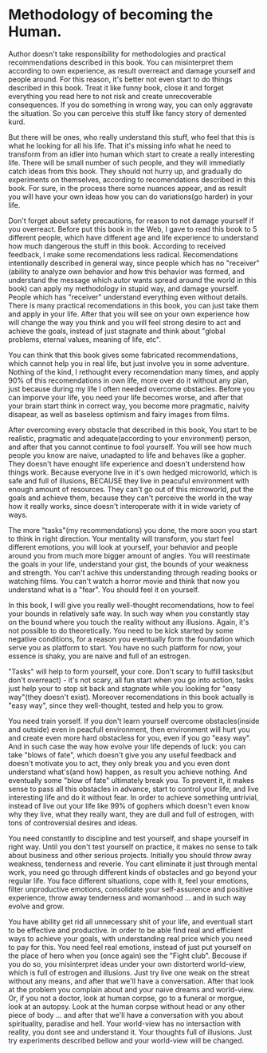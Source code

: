 # Methodology of becoming the Human.

Author doesn't take responsibility for methodologies and practical recommendations described in this book. You can misinterpret them according to own experience, as result overreact and damage yourself and people around. For this reason, it's better not even start to do things described in this book. Treat it like funny book, close it and forget everything you read here to not risk and create unrecoverable consequences. If you do something in wrong way, you can only aggravate the situation. So you can perceive this stuff like fancy story of demented kurd.

But there will be ones, who really understand this stuff, who feel that this is what he looking for all his life. That it's missing info what he need to transform from an idler into human which start to create a really interesting life. There will be small number of such people, and they will immediatly catch ideas from this book. They should not hurry up, and gradually do experiments on themselves, according to recomendations described in this book.  For sure, in the process there some nuances appear, and as result you will have your own ideas how you can do variations(go harder) in your life.

Don't forget about safety precautions, for reason to not damage yourself if you overreact. Before put this book in the Web, I gave to read this book to 5 different people, which have different age and life experience to understand how much dangerous the stuff in this book. According to received feedback, I make some recomendations less radical. Recomendations intentionally described in general way, since people which has no "receiver"(ability to analyze own behavior and how this behavior was formed, and understand the message which autor wants spread around the world in this book) can apply my methodology in stupid way, and damage yourself. People which has "receiver" understand everything even without details. There is many practical recomendations in this book, you can just take them and apply in your life. After that you will see on your own experience how will change the way you think and you will feel strong desire to act and achieve the goals, instead of just stagnate and think about "global problems, eternal values, meaning of life, etc".

You can think that this book gives some fabricated recommendations, which cannot help you in real life, but just involve you in some adventure. Nothing of the kind, I rethought every recomendation many times, and apply 90% of this recomendations in own life, more over do it without any plan, just because during my life I often needed overcome obstacles. Before you can imporve your life, you need your life becomes worse, and after that your brain start think in correct way, you become more pragmatic, naivity disapear, as well as baseless optimism and fairy images from films.

After overcoming every obstacle that described in this book, You start to be realistic, pragmatic and adequate(according to your environment) person, and after that you cannot continue to fool yourself. You will see how much people you know are naive, unadapted to life and behaves like a gopher. They doesn't have enought life experience and doesn't understend how things work. Because everyone live in it's own hedged microworld, which is safe and full of illusions, BECAUSE they live in peacuful environment with enough amount of resources. They can't go out of this microworld, put the goals and achieve them, because they can't perceive the world in the way how it really works, since doesn't interoperate with it in wide variety of ways.

The more "tasks"(my recommendations) you done, the more soon you start to think in right direction. Your mentality will transform, you start feel different emotions, you will look at yourself, your behavior and people around you from much more bigger amount of angles. You will reestimate the goals in your life, understand your gist, the bounds of your weakness and strength. You can't achive this understanding through reading books or watching films. You can't watch a horror movie and think that now you understand what is a "fear". You should feel it on yourself.

In this book, I will give you really well-thought recomendations, how to feel your bounds in relatively safe way. In such way when you constantly stay on the bound where you touch the reality without any illusions. Again, it's not possible to do theoretically. You need to be kick started by some negative conditions, for a reason you eventually form the foundation which serve you as platform to start. You have no such platform for now, your essence is shaky, you are naive and full of an estrogen.

"Tasks" will help to form yourself, your core. Don't scary to fulfill tasks(but don't overreact) - it's not scary, all fun start when you go into action, tasks just help your to stop sit back and stagnate while you looking for "easy way"(they doesn't exist). Moreover recomendations in this book actually is "easy way", since they well-thought, tested and help you to grow.

You need train yorself. If you don't learn yourself overcome obstacles(inside and outside) even in peacfull environment, then environment will hurt you and create even more hard obstacless for you, even if you go "easy way". And in such case the way how evolve your life depends of luck: you can take "blows of fate", which doesn't give you any useful feedback and doesn't motivate you to act, they only break you and you even dont understand what's(and how)  happen, as result you achieve nothing. And eventually some "blow of fate" ultimately break you. To prevent it, it makes sense to pass all this obstacles in advance, start to control your life, and live interesting life and do it without fear. In order to achieve something untrivial, instead of live out your life like 99% of gophers which doesn't even know why they live, what they really want, they are dull and full of estrogen, with tons of controversial desires and ideas. 

You need constantly to discipline and test yourself, and shape yourself in right way. Until you don't test yourself on practice, it makes no sense to talk about business and other serious projects. Initially you should throw away weakness, tenderness and reverie. You cant eliminate it just through mental work, you need go through different kinds of obstacles and go beyond your regular life. You face different situations, cope with it, feel your emotions, filter unproductive emotions, consolidate your self-assurence and positive experience, throw away tenderness and womanhood ... and in such way evolve and grow.

You have ability get rid all unnecessary shit of your life, and eventuall start to be effective and productive. In order to be able find real and efficient ways to achieve your goals, with understanding real price which you need to pay for this. You need feel real emotions, instead of just put yourself on the place of hero when you (once again) see the "Fight club". Becouse if you do so, you misinterpret ideas under your own distorterd world-view, which is full of estrogen and illusions. Just try live one weak on the streat without any means, and after that we'll have a conversation. After that look at the problem you complain about and your naive dreams and world-view. Or, if you not a doctor, look at human corpse, go to a funeral or morgue, look at an autopsy. Look at the human corpse without head or any other piece of body ... and after that we'll have a conversation with you about spirituality, paradise and hell. Your world-view has no intersaction with reality, you dont see and understand it. Your thoughts full of illusions. Just try experiments described bellow and your world-view will be changed.

